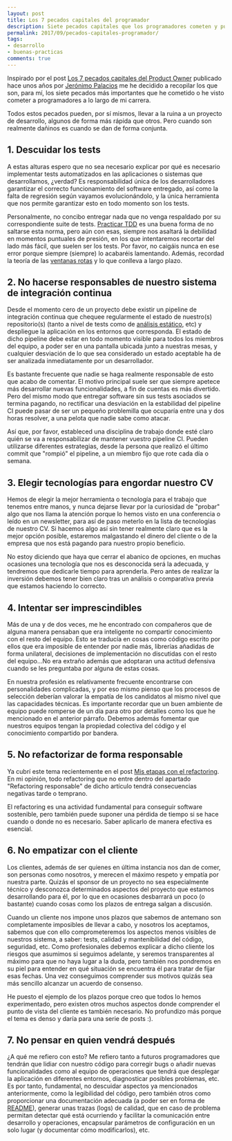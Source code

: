 ```yaml
---
layout: post
title: Los 7 pecados capitales del programador
description: Siete pecados capitales que los programadores cometen y pueden arruinar un proyecto
permalink: 2017/09/pecados-capitales-programador/
tags:
- desarrollo
- buenas-practicas
comments: true
---
```


Inspirado por el post [Los 7 pecados capitales del Product Owner](https://jeronimopalacios.com/2015/03/los-7-pecados-capitales-del-product-owner/) publicado hace unos años por [Jerónimo Palacios](https://twitter.com/giropa832) me he decidido a recopilar los que son, para mí, los siete pecados más importantes que he cometido o he visto cometer a programadores a lo largo de mi carrera.

Todos estos pecados pueden, por sí mismos, llevar a la ruina a un proyecto de desarrollo, algunos de forma más rápida que otros. Pero cuando son realmente dañinos es cuando se dan de forma conjunta.

<!--break-->

## 1. Descuidar los tests

A estas alturas espero que no sea necesario explicar por qué es necesario implementar tests automatizados en las aplicaciones o sistemas que desarrollamos, ¿verdad? Es responsabilidad única de los desarrolladores garantizar el correcto funcionamiento del software entregado, así como la falta de regresión según vayamos evolucionándolo, y la única herramienta que nos permite garantizar esto en todo momento son los tests.

Personalmente, no concibo entregar nada que no venga respaldado por su correspondiente suite de tests. [Practicar TDD](/2016/01/aprendiendo-TDD/) es una buena forma de no saltarse esta norma, pero aún con esas, siempre nos asaltará la debilidad en momentos puntuales de presión, en los que intentaremos recortar del lado más fácil, que suelen ser los tests. Por favor, no caigáis nunca en ese error porque siempre (siempre) lo acabaréis lamentando. Además, recordad la teoría de las [ventanas rotas](/2016/09/ventanas-rotas/) y lo que conlleva a largo plazo.

## 2. No hacerse responsables de nuestro sistema de integración continua

Desde el momento cero de un proyecto debe existir un pipeline de integración continua que chequee regularmente el estado de nuestro(s) repositorio(s) (tanto a nivel de tests como de [análisis estático](https://es.wikipedia.org/wiki/An%C3%A1lisis_est%C3%A1tico_de_software), etc) y despliegue la aplicación en los entornos que corresponda. El estado de dicho pipeline debe estar en todo momento visible para todos los miembros del equipo, a poder ser en una pantalla ubicada junto a nuestras mesas, y cualquier desviación de lo que sea considerado un estado aceptable ha de ser analizada inmediatamente por un desarrollador.

Es bastante frecuente que nadie se haga realmente responsable de esto que acabo de comentar. El motivo principal suele ser que siempre apetece más desarrollar nuevas funcionalidades, a fin de cuentas es más divertido. Pero del mismo modo que entregar software sin sus tests asociados se termina pagando, no rectificar una desviación en la estabilidad del pipeline CI puede pasar de ser un pequeño problemilla que ocuparía entre una y dos horas resolver, a una pelota que nadie sabe como atacar.

Así que, por favor, estableced una disciplina de trabajo donde esté claro quién se va a responsabilizar de mantener vuestro pipeline CI. Pueden utilizarse diferentes estrategias, desde la persona que realizó el último commit que "rompió" el pipeline, a un miembro fijo que rote cada día o semana.

## 3. Elegir tecnologías para engordar nuestro CV

Hemos de elegir la mejor herramienta o tecnología para el trabajo que tenemos entre manos, y nunca dejarse llevar por la curiosidad de "probar" algo que nos llama la atención porque lo hemos visto en una conferencia o leído en un newsletter, para así de paso meterlo en la lista de tecnologías de nuestro CV. Si hacemos algo así sin tener realmente claro que es la mejor opción posible, estaremos malgastando el dinero del cliente o de la empresa que nos está pagando para nuestro propio beneficio.

No estoy diciendo que haya que cerrar el abanico de opciones, en muchas ocasiones una tecnología que nos es desconocida será la adecuada, y tendremos que dedicarle tiempo para aprenderla. Pero antes de realizar la inversión debemos tener bien claro tras un análisis o comparativa previa que estamos haciendo lo correcto.

## 4. Intentar ser imprescindibles

Más de una y de dos veces, me he encontrado con compañeros que de alguna manera pensaban que era inteligente no compartir conocimiento con el resto del equipo. Esto se traducía en cosas como código escrito por ellos que era imposible de entender por nadie más, librerías añadidas de forma unilateral, decisiones de implementación no discutidas con el resto del equipo...No era extraño además que adoptaran una actitud defensiva cuando se les preguntaba por alguna de estas cosas.

En nuestra profesión es relativamente frecuente encontrarse con personalidades complicadas, y por eso mismo pienso que los procesos de selección deberían valorar la empatía de los candidatos al mismo nivel que las capacidades técnicas. Es importante recordar que un buen ambiente de equipo puede romperse de un día para otro por detalles como los que he mencionado en el anterior párrafo. Debemos además fomentar que nuestros equipos tengan la propiedad colectiva del código y el conocimiento compartido por bandera.

## 5. No refactorizar de forma responsable

Ya cubrí este tema recientemente en el post [Mis etapas con el refactoring](/2017/07/etapas-refactoring/). En mi opinión, todo refactoring que no entre dentro del apartado "Refactoring responsable" de dicho artículo tendrá consecuencias negativas tarde o temprano.

El refactoring es una actividad fundamental para conseguir software sostenible, pero también puede suponer una pérdida de tiempo si se hace cuando o donde no es necesario. Saber aplicarlo de manera efectiva es esencial.

## 6. No empatizar con el cliente

Los clientes, además de ser quienes en última instancia nos dan de comer, son personas como nosotros, y merecen el máximo respeto y empatía por nuestra parte. Quizás el sponsor de un proyecto no sea especialmente técnico y desconozca determinados aspectos del proyecto que estamos desarrollando para él, por lo que en ocasiones desbarrará un poco (o bastante) cuando cosas como los plazos de entrega salgan a discusión.

Cuando un cliente nos impone unos plazos que sabemos de antemano son completamente imposibles de llevar a cabo, y nosotros los aceptamos, sabemos que con ello comprometeremos los aspectos menos visibles de nuestros sistema, a saber: tests, calidad y mantenibilidad del código, seguridad, etc. Como profesionales debemos explicar a dicho cliente los riesgos que asumimos si seguimos adelante, y seremos transparentes al máximo para que no haya lugar a la duda, pero también nos pondremos en su piel para entender en qué situación se encuentra él para tratar de fijar esas fechas. Una vez conseguimos comprender sus motivos quizás sea más sencillo alcanzar un acuerdo de consenso.

He puesto el ejemplo de los plazos porque creo que todos lo hemos experimentado, pero existen otros muchos aspectos donde comprender el punto de vista del cliente es también necesario. No profundizo más porque el tema es denso y daría para una serie de posts :).

## 7. No pensar en quien vendrá después

¿A qué me refiero con esto? Me refiero tanto a futuros programadores que tendrán que lidiar con nuestro código para corregir bugs o añadir nuevas funcionalidades como al equipo de operaciones que tendrá que desplegar la aplicación en diferentes entornos, diagnosticar posibles problemas, etc. Es por tanto, fundamental, no descuidar aspectos ya mencionados anteriormente, como la legibilidad del código, pero también otros como proporcionar una documentación adecuada (a poder ser en forma de [README](https://jesuslc.com/2016/07/12/como-escribir-un-readme-que-mole/)), generar unas trazas (logs) de calidad, que en caso de problema permitan detectar qué está ocurriendo y facilitar la comunicación entre desarrollo y operaciones, encapsular parámetros de configuración en un solo lugar (y documentar cómo modificarlos), etc.
